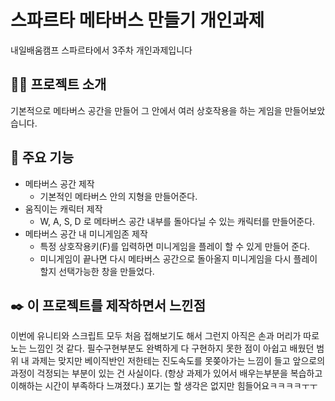 # 스파르타 메타버스 만들기 개인과제
내일배움캠프 스파르타에서 3주차 개인과제입니다

## 👨‍🏫 프로젝트 소개
기본적으로 메타버스 공간을 만들어 그 안에서 여러 상호작용을 하는 게임을 만들어보았습니다.

## 📌 주요 기능
+ 메타버스 공간 제작
  * 기본적인 메타버스 안의 지형을 만들어준다.
+ 움직이는 캐릭터 제작
    * W, A, S, D 로 메타버스 공간 내부를 돌아다닐 수 있는 캐릭터를 만들어준다.
+ 메타버스 공간 내 미니게임존 제작
    * 특정 상호작용키(F)를 입력하면 미니게임을 플레이 할 수 있게 만들어 준다.
    * 미니게임이 끝나면 다시 메타버스 공간으로 돌아올지 미니게임을 다시 플레이할지 선택가능한 창을 만들었다.

## ✒️ 이 프로젝트를 제작하면서 느낀점
이번에 유니티와 스크립트 모두 처음 접해보기도 해서 그런지 아직은 손과 머리가 따로노는 느낌인 것 같다.
필수구현부분도 완벽하게 다 구현하지 못한 점이 아쉽고 배웠던 범위 내 과제는 맞지만 베이직반인 저한테는 진도속도를 
못쫒아가는 느낌이 들고 앞으로의 과정이 걱정되는 부분이 있는 건 사실이다.
(항상 과제가 있어서 배우는부분을 복습하고 이해하는 시간이 부족하다 느껴졌다.)
포기는 할 생각은 없지만 힘들어요ㅋㅋㅋㅋㅜㅜ
